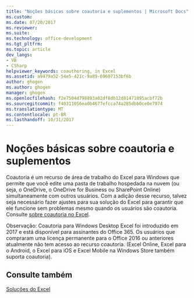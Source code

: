 ```yaml
---
title: "Noções básicas sobre coautoria e suplementos | Microsoft Docs"
ms.custom: 
ms.date: 07/20/2017
ms.reviewer: 
ms.suite: 
ms.technology: office-development
ms.tgt_pltfrm: 
ms.topic: article
dev_langs:
- VB
- CSharp
helpviewer_keywords: coauthoring, in Excel
ms.assetid: a9479a52-54e5-421c-9a89-69607153bf6b
author: ghogen
ms.author: ghogen
manager: ghogen
ms.openlocfilehash: f2e7504d798893a02df8db12d81471095acbf72b
ms.sourcegitcommit: f40311056ea0b4677efcca74a285dbb0ce0e7974
ms.translationtype: MT
ms.contentlocale: pt-BR
ms.lasthandoff: 10/31/2017
---
```

# <a name="understanding-coauthoring-and-add-ins"></a>Noções básicas sobre coautoria e suplementos

Coautoria é um recurso de área de trabalho do Excel para Windows que permite que você edite uma pasta de trabalho hospedada na nuvem (ou seja, o OneDrive, o OneDrive for Business ou SharePoint Online) simultaneamente com outros usuários. Com a adição desse recurso, talvez seja necessário fazer ajustes para sua solução do Excel para garantir que ele funcione sem problemas mesmo quando os usuários são coautoria. Consulte [sobre coautoria no Excel](https://msdn.microsoft.com/vba/excel-vba/articles/about-coauthoring-in-excel).

Observação: Coautoria para Windows Desktop Excel foi introduzido em 2017 e está disponível para assinantes do Office 365. Os usuários que compraram uma licença permanente para o Office 2016 ou anteriores atualmente não tem acesso ao recurso coautoria. (Excel Online, Excel para o Android, o Excel para iOS e Excel Mobile na Windows Store também suporta coautoria).

## <a name="see-also"></a>Consulte também
[Soluções do Excel](./excel-solutions.md)
